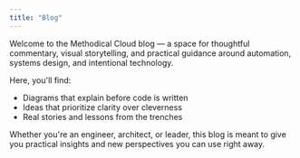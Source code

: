 ```yaml
---
title: "Blog"
---
```


Welcome to the Methodical Cloud blog — a space for thoughtful commentary, visual storytelling, and practical guidance around automation, systems design, and intentional technology.

Here, you'll find:

- Diagrams that explain before code is written
- Ideas that prioritize clarity over cleverness
- Real stories and lessons from the trenches

Whether you're an engineer, architect, or leader, this blog is meant to give you practical insights and new perspectives you can use right away.